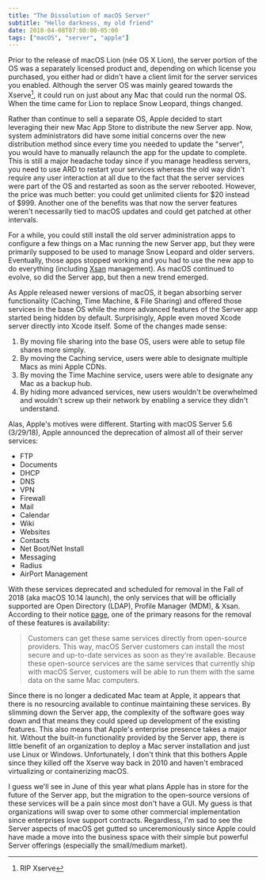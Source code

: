 ```yaml
---
title: "The Dissolution of macOS Server"
subtitle: "Hello darkness, my old friend"
date: 2018-04-08T07:00:00-05:00
tags: ["macOS", "server", "apple"]
---
```


Prior to the release of macOS Lion (née OS X Lion), the server portion of the OS was a separately licensed product and, depending on which license you purchased, you either had or didn't have a client limit for the server services you enabled. Although the server OS was mainly geared towards the Xserve[^1], it could run on just about any Mac that could run the normal OS. When the time came for Lion to replace Snow Leopard, things changed.

Rather than continue to sell a separate OS, Apple decided to start leveraging their new Mac App Store to distribute the new Server app. Now, system administrators did have some initial concerns over the new distribution method since every time you needed to update the "server", you would have to manually relaunch the app for the update to complete. This is still a major headache today since if you manage headless servers, you need to use ARD to restart your services whereas the old way didn't require any user interaction at all due to the fact that the server services were part of the OS and restarted as soon as the server rebooted. However, the price was much better: you could get unlimited clients for $20 instead of $999. Another one of the benefits was that now the server features weren't necessarily tied to macOS updates and could get patched at other intervals.

For a while, you could still install the old server administration apps to configure a few things on a Mac running the new Server app, but they were primarily supposed to be used to manage Snow Leopard and older servers. Eventually, those apps stopped working and you had to use the new app to do everything (including [Xsan](https://en.wikipedia.org/wiki/Xsan) management). As macOS continued to evolve, so did the Server app, but then a new trend emerged.

As Apple released newer versions of macOS, it began absorbing server functionality (Caching, Time Machine, & File Sharing) and offered those services in the base OS while the more advanced features of the Server app started being hidden by default. Surprisingly, Apple even moved Xcode server directly into Xcode itself. Some of the changes made sense:

1. By moving file sharing into the base OS, users were able to setup file shares more simply.
2. By moving the Caching service, users were able to designate multiple Macs as mini Apple CDNs.
3. By moving the Time Machine service, users were able to designate any Mac as a backup hub.
4. By hiding more advanced services, new users wouldn't be overwhelmed and wouldn't screw up their network by enabling a service they didn't understand.

Alas, Apple's motives were different. Starting with macOS Server 5.6 (3/29/18), Apple announced the deprecation of almost all of their server services:

* FTP
* Documents
* DHCP
* DNS
* VPN
* Firewall
* Mail
* Calendar
* Wiki
* Websites
* Contacts
* Net Boot/Net Install
* Messaging
* Radius
* AirPort Management

With these services deprecated and scheduled for removal in the Fall of 2018 (aka macOS 10.14 launch), the only services that will be officially supported are Open Directory (LDAP), Profile Manager (MDM), & Xsan. According to their notice [page](https://support.apple.com/en-us/HT208312), one of the primary reasons for the removal of these features is availability:

> Customers can get these same services directly from open-source providers. This way, macOS Server customers can install the most secure and up-to-date services as soon as they’re available. Because these open-source services are the same services that currently ship with macOS Server, customers will be able to run them with the same data on the same Mac computers.

Since there is no longer a dedicated Mac team at Apple, it appears that there is no resourcing available to continue maintaining these services. By slimming down the Server app, the complexity of the software goes way down and that means they could speed up development of the existing features. This also means that Apple's enterprise presence takes a major hit. Without the built-in functionality provided by the Server app, there is little benefit of an organization to deploy a Mac server installation and just use Linux or Windows. Unfortunately, I don't think that this bothers Apple since they killed off the Xserve way back in 2010 and haven't embraced virtualizing or containerizing macOS.

I guess we'll see in June of this year what plans Apple has in store for the future of the Server app, but the migration to the open-source versions of these services will be a pain since most don't have a GUI. My guess is that organizations will swap over to some other commercial implementation since enterprises love support contracts. Regardless, I'm sad to see the Server aspects of macOS get gutted so unceremoniously since Apple could have made a move into the business space with their simple but powerful Server offerings (especially the small/medium market). 

[^1]: RIP Xserve
